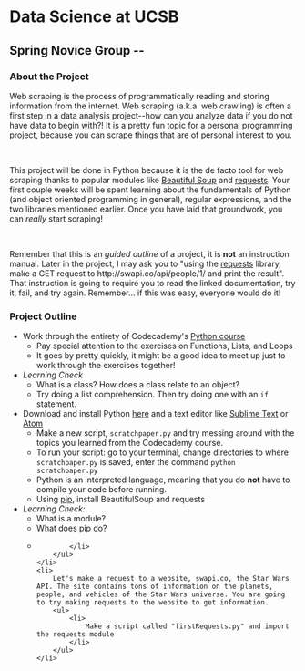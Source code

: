 <h1>Data Science at UCSB</h1>
<h2>Spring Novice Group -- </h2>

<h3>About the Project</h3>
<p>
	Web scraping is the process of programmatically reading and storing information from the internet. Web scraping (a.k.a. web crawling) is often a first step in a data analysis project--how can you analyze data if you do not have data to begin with?! It is a pretty fun topic for a personal programming project, because you can scrape things that are of personal interest to you. 
</p>
<br>
<p>
	This project will be done in Python because it is the de facto tool for web scraping thanks to popular modules like <a href="https://www.crummy.com/software/BeautifulSoup/bs4/doc/">Beautiful Soup</a> and <a href="http://docs.python-requests.org/en/master/">requests</a>. Your first couple weeks will be spent learning about the fundamentals of Python (and object oriented programming in general), regular expressions, and the two libraries mentioned earlier. Once you have laid that groundwork, you can <em>really</em> start scraping!
</p>
<br>
<p>
	Remember that this is an <em>guided outline</em> of a project, it is <strong>not</strong> an instruction manual. Later in the project, I may ask you to "using the <a href="http://docs.python-requests.org/en/master/">requests</a> library, make a GET request to http://swapi.co/api/people/1/ and print the result". That instruction is going to require you to read the linked documentation, try it, fail, and try again. Remember... if this was easy, everyone would do it!
</p>

<h3>Project Outline</h3>
<ul>
	<li>
		Work through the entirety of Codecademy's <a href="https://www.codecademy.com/learn/python">Python course</a>
		<ul>
			<li>
				Pay special attention to the exercises on Functions, Lists, and Loops
			</li>
			<li>
				It goes by pretty quickly, it might be a good idea to meet up just to work through the exercises together!
			</li>
		</ul>
	</li>
	<li>
		<em>Learning Check</em>
		<ul>
			<li>
				What is a class? How does a class relate to an object?
			</li>
			<li>
				Try doing a list comprehension. Then try doing one with an <code>if</code> statement.
			</li>
		</ul>
	</li>
	<li>
		Download and install Python <a href="https://www.python.org/downloads/">here</a> and a text editor like <a href="https://www.sublimetext.com">Sublime Text</a> or <a href="https://atom.io">Atom</a>
		<ul>
			<li>
				Make a new script, <code>scratchpaper.py</code> and try messing around with the topics you learned from the Codecademy course.
			</li>
			<li>
				To run your script: go to your terminal, change directories to where <code>scratchpaper.py</code> is saved, enter the command <code>python scratchpaper.py</code>
			</li>
			<li>
				Python is an interpreted language, meaning that you do <strong>not</strong> have to compile your code before running.
			</li>
			<li>
				Using <a href="">pip</a>, install BeautifulSoup and requests
			</li>
		</ul>
	</li>
	<li>
		<em>Learning Check:</em>
		<ul>
			<li>
				What is a module?
			</li>
			<li>
				What does pip do?
			</li>
			<li>
				
			</li>
		</ul>
	</li>
	<li>
		Let's make a request to a website, swapi.co, the Star Wars API. The site contains tons of information on the planets, people, and vehicles of the Star Wars universe. You are going to try making requests to the website to get information.
		<ul>
			<li>
				Make a script called "firstRequests.py" and import the requests module
			</li>
		</ul>
	</li>
</ul>
